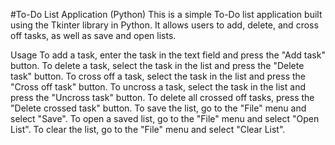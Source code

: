 #To-Do List Application (Python)
This is a simple To-Do list application built using the Tkinter library in Python. It allows users to add, delete, and cross off tasks, as well as save and open lists.

Usage
To add a task, enter the task in the text field and press the "Add task" button.
To delete a task, select the task in the list and press the "Delete task" button.
To cross off a task, select the task in the list and press the "Cross off task" button.
To uncross a task, select the task in the list and press the "Uncross task" button.
To delete all crossed off tasks, press the "Delete crossed task" button.
To save the list, go to the "File" menu and select "Save".
To open a saved list, go to the "File" menu and select "Open List".
To clear the list, go to the "File" menu and select "Clear List".
